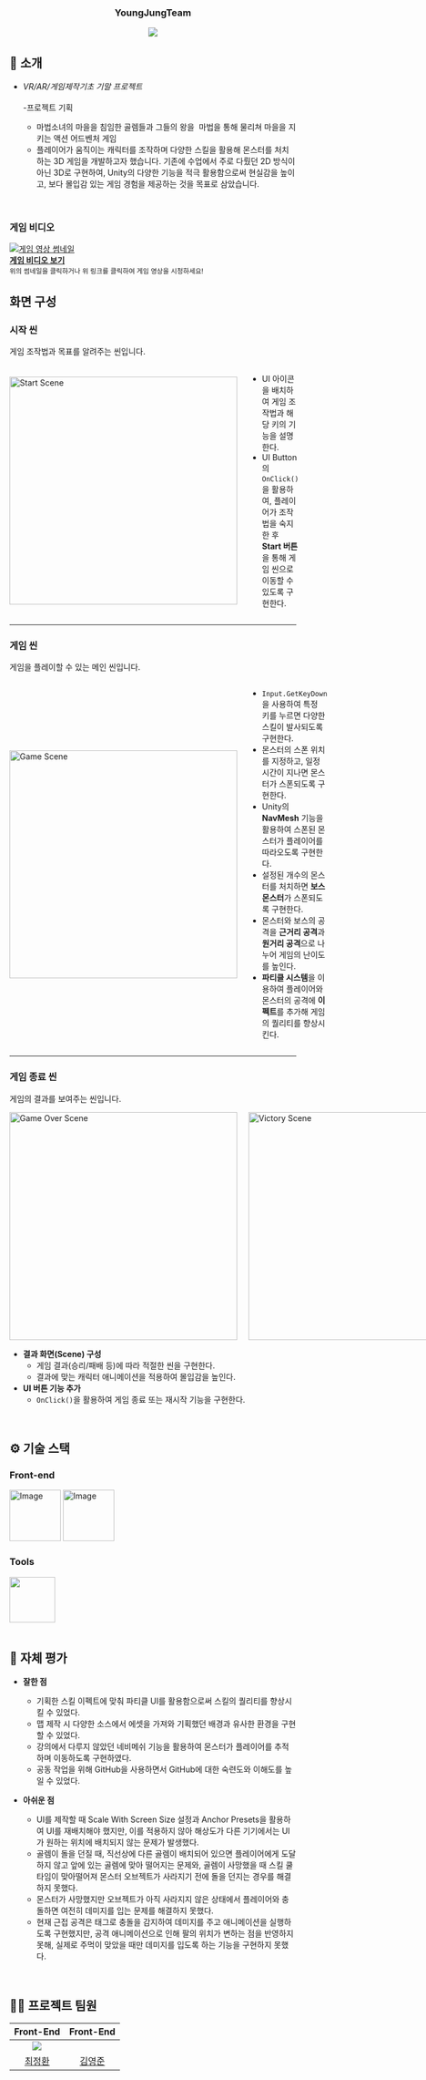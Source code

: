 <div align="center">
  
### YoungJungTeam

[<img src="https://img.shields.io/badge/프로젝트 기간-2023.11.08~2023.11.29-fab2ac?style=flat&logo=&logoColor=white" />]()
</div> 

## 📝 소개
- *VR/AR/게임제작기초 기말 프로젝트*
</br></br>
-프로젝트 기획

  - 마법소녀의 마을을 침임한 골렘들과 그들의 왕을  마법을 통해 물리쳐 마을을 지키는 액션 어드벤처 게임
  - 플레이어가 움직이는 캐릭터를 조작하며 다양한 스킬을 활용해 몬스터를 처치하는 3D 게임을 개발하고자 했습니다. 기존에 수업에서 주로 다뤘던 2D 방식이 아닌 3D로 구현하여, Unity의 다양한 기능을 적극 활용함으로써 현실감을 높이고, 보다 몰입감 있는 게임 경험을 제공하는 것을 목표로 삼았습니다.

<br />

### 게임 비디오

[![게임 영상 썸네일](http://img.youtube.com/vi/LYk9SU07zkw.jpg)](https://youtu.be/LYk9SU07zkw)
<br>
[**게임 비디오 보기**](https://youtu.be/LYk9SU07zkw)  
<small>위의 썸네일을 클릭하거나 위 링크를 클릭하여 게임 영상을 시청하세요!</small>


## 화면 구성

### 시작 씬
게임 조작법과 목표를 알려주는 씬입니다.

<div style="display: flex; align-items: center;">
  <img width="400" alt="Start Scene" src="https://github.com/user-attachments/assets/11ccefb4-d8cf-47ff-9eb4-7c0742589228" style="margin-right: 20px;"/>
  <ul>
    <li>UI 아이콘을 배치하여 게임 조작법과 해당 키의 기능을 설명한다.</li>
    <li>UI Button의 <code>OnClick()</code>을 활용하여, 플레이어가 조작법을 숙지한 후 <strong>Start 버튼</strong>을 통해 게임 씬으로 이동할 수 있도록 구현한다.</li>
</ul>
</div>

---

### 게임 씬
게임을 플레이할 수 있는 메인 씬입니다.

<div style="display: flex; align-items: center;">
  <img width="400" alt="Game Scene" src="https://github.com/user-attachments/assets/77e0ed29-8622-4bb2-a2da-f622ca721fd2" style="margin-right: 20px;"/>
  <ul>
    <li><code>Input.GetKeyDown</code>을 사용하여 특정 키를 누르면 다양한 스킬이 발사되도록 구현한다.</li>
    <li>몬스터의 스폰 위치를 지정하고, 일정 시간이 지나면 몬스터가 스폰되도록 구현한다.</li>
    <li>Unity의 <strong>NavMesh</strong> 기능을 활용하여 스폰된 몬스터가 플레이어를 따라오도록 구현한다.</li>
    <li>설정된 개수의 몬스터를 처치하면 <strong>보스 몬스터</strong>가 스폰되도록 구현한다.</li>
    <li>몬스터와 보스의 공격을 <strong>근거리 공격</strong>과 <strong>원거리 공격</strong>으로 나누어 게임의 난이도를 높인다.</li>
    <li><strong>파티클 시스템</strong>을 이용하여 플레이어와 몬스터의 공격에 <strong>이펙트</strong>를 추가해 게임의 퀄리티를 향상시킨다.</li>
  </ul>
</div>

---

### 게임 종료 씬  
게임의 결과를 보여주는 씬입니다.

<div style="display: flex; align-items: center;">
  <img width="400" alt="Game Over Scene" src="https://github.com/user-attachments/assets/f423c877-a37f-4695-aba8-6110eca16f53" style="margin-right: 20px;"/>
  <img width="400" alt="Victory Scene" src="https://github.com/user-attachments/assets/10f87d76-46d8-40b9-bd58-193bea84cdae" />
</div>

<ul>
  <li><strong>결과 화면(Scene) 구성</strong>
    <ul>
      <li>게임 결과(승리/패배 등)에 따라 적절한 씬을 구현한다.</li>
      <li>결과에 맞는 캐릭터 애니메이션을 적용하여 몰입감을 높인다.</li>
    </ul>
  </li>
  <li><strong>UI 버튼 기능 추가</strong>
    <ul>
      <li><code>OnClick()</code>을 활용하여 게임 종료 또는 재시작 기능을 구현한다.</li>
    </ul>
  </li>
</ul>



<br />

## ⚙ 기술 스택
### Front-end
<div>
<img width="90" alt="Image" src="https://github.com/user-attachments/assets/5ea17a38-71d9-4301-b701-e6b51f871b86" />
<img width="90" alt="Image" src="https://github.com/user-attachments/assets/8039f347-29d9-4018-ba79-901e5410484a" />
</div>

### Tools
<div>
<img src="https://github.com/yewon-Noh/readme-template/blob/main/skills/Github.png?raw=true" width="80">
</div>

<br />

## 🤔 자체 평가
- **잘한 점**
  - 기획한 스킬 이펙트에 맞춰 파티클 UI를 활용함으로써 스킬의 퀄리티를 향상시킬 수 있었다.
  - 맵 제작 시 다양한 소스에서 에셋을 가져와 기획했던 배경과 유사한 환경을 구현할 수 있었다.
  - 강의에서 다루지 않았던 네비메쉬 기능을 활용하여 몬스터가 플레이어를 추적하며 이동하도록 구현하였다.
  - 공동 작업을 위해 GitHub을 사용하면서 GitHub에 대한 숙련도와 이해도를 높일 수 있었다.

- **아쉬운 점**
    - UI를 제작할 때 Scale With Screen Size 설정과 Anchor Presets을 활용하여 UI를 재배치해야 했지만, 이를 적용하지 않아 해상도가 다른 기기에서는 UI가 원하는 위치에 배치되지 않는 문제가 발생했다.
    - 골렘이 돌을 던질 때, 직선상에 다른 골렘이 배치되어 있으면 플레이어에게 도달하지 않고 앞에 있는 골렘에 맞아 떨어지는 문제와, 골렘이 사망했을 때 스킬 쿨타임이 맞아떨어져 몬스터 오브젝트가 사라지기 전에 돌을 던지는 경우를 해결하지 못했다.
    - 몬스터가 사망했지만 오브젝트가 아직 사라지지 않은 상태에서 플레이어와 충돌하면 여전히 데미지를 입는 문제를 해결하지 못했다.
    - 현재 근접 공격은 태그로 충돌을 감지하여 데미지를 주고 애니메이션을 실행하도록 구현했지만, 공격 애니메이션으로 인해 팔의 위치가 변하는 점을 반영하지 못해, 실제로 주먹이 맞았을 때만 데미지를 입도록 하는 기능을 구현하지 못했다.
<br />

## 💁‍♂️ 프로젝트 팀원
|Front-End|Front-End|
|:--:|:--:|
|![](https://github.com/cjh5779.png?size=120)| |
|[최정환](https://github.com/cjh5779)|[김영준](https://github.com/youngjoon0405)|
